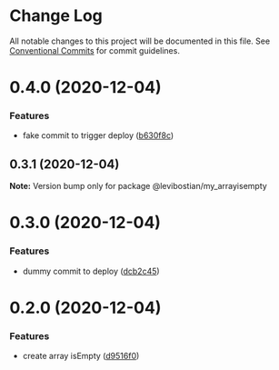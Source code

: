 # Change Log

All notable changes to this project will be documented in this file.
See [Conventional Commits](https://conventionalcommits.org) for commit guidelines.

# 0.4.0 (2020-12-04)


### Features

* fake commit to trigger deploy ([b630f8c](https://github.com/levibostian/my_/commit/b630f8ce51962dde4ba38a57ae04add6cdb1cf99))





## 0.3.1 (2020-12-04)

**Note:** Version bump only for package @levibostian/my_arrayisempty





# 0.3.0 (2020-12-04)


### Features

* dummy commit to deploy ([dcb2c45](https://github.com/levibostian/my_/commit/dcb2c4547371a254bc1181e18dfcb7849b5ccb3f))





# 0.2.0 (2020-12-04)


### Features

* create array isEmpty ([d9516f0](https://github.com/levibostian/my_/commit/d9516f0e8a7b43dfb544e33c7b51d8bb3b30e81e))
